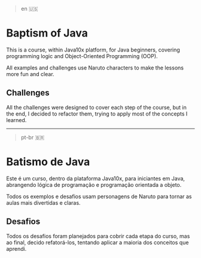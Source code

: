 > en 🇺🇸
# Baptism of Java 
This is a course, within Java10x platform, for Java beginners, covering programming logic and Object-Oriented Programming (OOP).

All examples and challenges use Naruto characters to make the lessons more fun and clear.

## Challenges
All the challenges were designed to cover each step of the course, but in the end, I decided to refactor them, trying to apply most of the concepts I learned.

---

> pt-br 🇧🇷
# Batismo de Java
Este é um curso, dentro da plataforma Java10x, para iniciantes em Java, abrangendo lógica de programação e programação orientada a objeto.

Todos os exemplos e desafios usam personagens de Naruto para tornar as aulas mais divertidas e claras.

## Desafios

Todos os desafios foram planejados para cobrir cada etapa do curso, mas ao final, decido refatorá-los, tentando aplicar a maioria dos conceitos que aprendi.